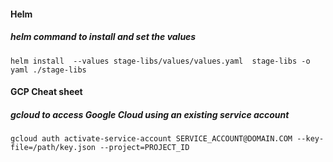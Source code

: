 #### Helm 

##### helm command to install and set the values 

```
helm install  --values stage-libs/values/values.yaml  stage-libs -o yaml ./stage-libs
```


#### GCP Cheat sheet
##### gcloud to access Google Cloud using an existing service account

```
gcloud auth activate-service-account SERVICE_ACCOUNT@DOMAIN.COM --key-file=/path/key.json --project=PROJECT_ID
```
